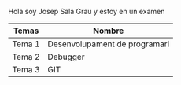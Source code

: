 Hola soy Josep Sala Grau y estoy en un examen

|Temas   |    Nombre|
|--------|-----------|
|Tema 1  |    Desenvolupament de programari|
|Tema 2  |    Debugger|
|Tema 3  |    GIT|

